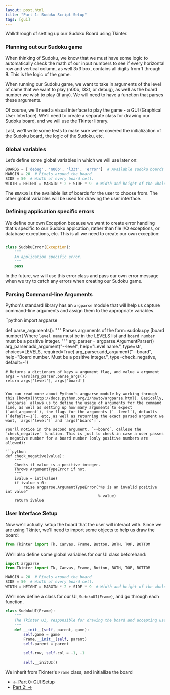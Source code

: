 ```yaml
---
layout: post.html
title: "Part 1: Sudoku Script Setup"
tags: [gui]
---
```


Walkthrough of setting up our Sudoku Board using Tkinter.

### Planning out our Sudoku game

When thinking of Sudoku, we know that we must have some logic to automatically check the math of our input numbers to see if every horizontal row and vertical column, as well 3x3 box, contains all digits from 1 through 9. This is the logic of the game.

When running our Sudoku game, we want to take in arguments of the level of came that we want to play (n00b, l33t, or debug), as well as the board number we wish to play (if any).  We will need to have a function that parses these arguments.

Of course, we'll need a visual interface to play the game - a GUI (Graphical User Interface). We'll need to create a separate class for drawing our Sudoku board, and we will use the Tkinter library.

Last, we'll write some tests to make sure we've covered the initialization of the Sudoku board, the logic of the Sudoku, etc.

### Global variables

Let’s define some global variables in which we will use later on:

```python
BOARDS = ['debug', 'n00b', 'l33t', 'error']  # Available sudoku boards
MARGIN = 20  # Pixels around the board
SIDE = 50  # Width of every board cell.
WIDTH = HEIGHT = MARGIN * 2 + SIDE * 9  # Width and height of the whole board
```

The `BOARDS` is the available list of boards for the user to choose from.  The other global variables will be used for drawing the user interface.

### Defining application specific errors

We define our own Exception because we want to create error handling that's specific to our Sudoku applcation, rather than file I/O exceptions, or database exceptions, etc. This is all we need to create our own exception:

```python

class SudokuError(Exception):
    """
    An application specific error.
    """
    pass

```

In the future, we will use this error class and pass our own error message when we try to catch any errors when creating our Sudoku game.

### Parsing Command-line Arguments

Python's standard library has an `argparse` module that will help us capture command-line arguments and assign them to the appropriate variables.

``python
import argparse


def parse_arguments():
    """
    Parses arguments of the form:
        sudoku.py <level name> [board number]
    Where `level name` must be in the LEVELS list and `board number` must be
    a positive integer.
    """
    arg_parser = argparse.ArgumentParser()
    arg_parser.add_argument("--level",
                            help="Level name.",
                            type=str,
                            choices=LEVELS,
                            required=True)
    arg_parser.add_argument("--board",
                            help="Board number. Must be a positive integer.",
                            type=check_negative,
                            default=-1)

    # Returns a dictionary of keys = argument flag, and value = argument
    args = vars(arg_parser.parse_args())
    return args['level'], args['board']
```

You can read more about Python's argparse module by working through this [howto](http://docs.python.org/2/howto/argparse.html). Basically, `argparse` allows us to define the usage of arguments for the command line, as well as setting up how many arguments to expect (`add_argument`), the flags for the arguments (`--level`), defaults (`default=-1`), etc, as well as returning the exact parsed argument we want, `args['level']` and `args['board']`.

You'll notice in the second argument, `--board`, callese the `check_negative` function. This is just to check in case a user passes a negative number for a board number (only positive numbers are allowed):

```python
def check_negative(value):
    """
    Checks if value is a positive integer.
    Throws ArgumentTypeError if not.
    """
    ivalue = int(value)
    if ivalue < 0:
        raise argparse.ArgumentTypeError("%s is an invalid positive int value"
                                         % value)
    return ivalue
```

### User Interface Setup

Now we'll actually setup the board that the user will interact with.  Since we are using Tkinter, we'll need to import some objects to help us draw the board:

```python
from Tkinter import Tk, Canvas, Frame, Button, BOTH, TOP, BOTTOM
```

We'll also define some global variables for our UI class beforehand:

```python
import argparse
from Tkinter import Tk, Canvas, Frame, Button, BOTH, TOP, BOTTOM

MARGIN = 20  # Pixels around the board
SIDE = 50  # Width of every board cell.
WIDTH = HEIGHT = MARGIN * 2 + SIDE * 9  # Width and height of the whole board
```

We'll now define a class for our UI, `SudokuUI(Frame)`, and go through each function.

```python
class SudokuUI(Frame):
    """
    The Tkinter UI, responsible for drawing the board and accepting user input.
    """
    def __init__(self, parent, game):
        self.game = game
        Frame.__init__(self, parent)
        self.parent = parent

        self.row, self.col = -1, -1

        self.__initUI()
```

We inherit from Tkinter's `Frame` class, and initiallize the board

<nav>
  <ul class="pager">
    <li class="previous"><a href="{{ get_url('/gui/part-0/') }}"><span aria-hidden="true">&larr;</span> Part 0: GUI Setup</a></li>
    <li class="next"><a href="{{ get_url('/gui/part-2/') }}">Part 2:  <span aria-hidden="true">&rarr;</span></a></li>
  </ul>
</nav>
